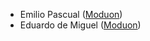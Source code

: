 -   Emilio Pascual ([Moduon](https://www.moduon.team/))
-   Eduardo de Miguel ([Moduon](https://www.moduon.team/))
